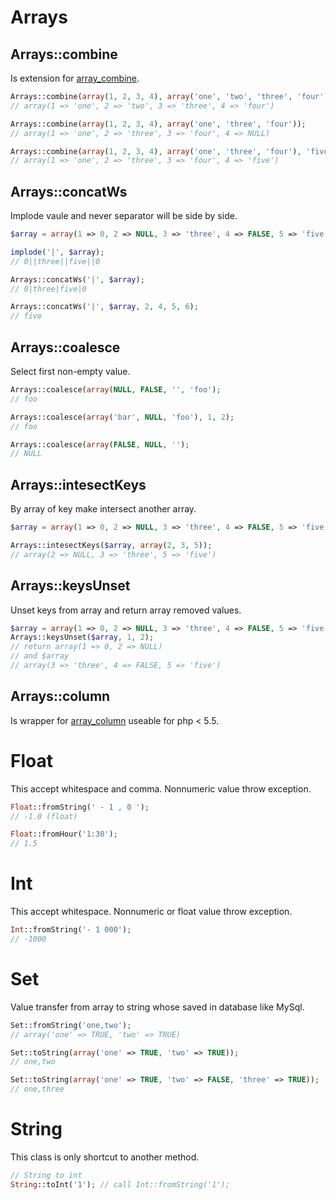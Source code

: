 Arrays
======
Arrays::combine
---------------
Is extension for [array_combine](http://php.net/manual/en/function.array-combine.php).
```php
Arrays::combine(array(1, 2, 3, 4), array('one', 'two', 'three', 'four'));
// array(1 => 'one', 2 => 'two', 3 => 'three', 4 => 'four')

Arrays::combine(array(1, 2, 3, 4), array('one', 'three', 'four'));
// array(1 => 'one', 2 => 'three', 3 => 'four', 4 => NULL)

Arrays::combine(array(1, 2, 3, 4), array('one', 'three', 'four'), 'five');
// array(1 => 'one', 2 => 'three', 3 => 'four', 4 => 'five')
```

Arrays::concatWs
----------------
Implode vaule and never separator will be side by side.
```php
$array = array(1 => 0, 2 => NULL, 3 => 'three', 4 => FALSE, 5 => 'five', 6 => '', 7 => '0');

implode('|', $array);
// 0||three||five||0

Arrays::concatWs('|', $array);
// 0|three|five|0

Arrays::concatWs('|', $array, 2, 4, 5, 6);
// five
```

Arrays::coalesce
----------------
Select first non-empty value.
```php
Arrays::coalesce(array(NULL, FALSE, '', 'foo');
// foo

Arrays::coalesce(array('bar', NULL, 'foo'), 1, 2);
// foo

Arrays::coalesce(array(FALSE, NULL, '');
// NULL
```

Arrays::intesectKeys
--------------------
By array of key make intersect another array.
```php
$array = array(1 => 0, 2 => NULL, 3 => 'three', 4 => FALSE, 5 => 'five', 6 => '', 7 => '0');

Arrays::intesectKeys($array, array(2, 3, 5));
// array(2 => NULL, 3 => 'three', 5 => 'five')
```

Arrays::keysUnset
-----------------
Unset keys from array and return array removed values.
```php
$array = array(1 => 0, 2 => NULL, 3 => 'three', 4 => FALSE, 5 => 'five');
Arrays::keysUnset($array, 1, 2);
// return array(1 => 0, 2 => NULL)
// and $array
// array(3 => 'three', 4 => FALSE, 5 => 'five')
```

Arrays::column
--------------
Is wrapper for [array_column](http://php.net/manual/en/function.array-column.php) useable for php < 5.5.

Float
=====
This accept whitespace and comma. Nonnumeric value throw exception.
```php
Float::fromString(' - 1 , 0 ');
// -1.0 (float)

Float::fromHour('1:30');
// 1.5
```

Int
===
This accept whitespace. Nonnumeric or float value throw exception.
```php
Int::fromString('- 1 000');
// -1000
```

Set
===
Value transfer from array to string whose saved in database like MySql.
```php
Set::fromString('one,two');
// array('one' => TRUE, 'two' => TRUE)

Set::toString(array('one' => TRUE, 'two' => TRUE));
// one,two

Set::toString(array('one' => TRUE, 'two' => FALSE, 'three' => TRUE));
// one,three
```

String
======
This class is only shortcut to another method.
```php
// String to int
String::toInt('1'); // call Int::fromString('1');
```
